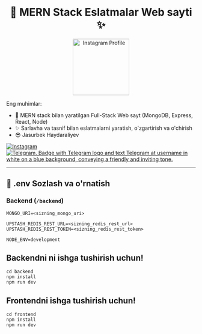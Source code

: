 <h1 align="center">📝 MERN Stack Eslatmalar Web sayti ✨</h1>

<p align="center">
  <a href="https://instagram.com/jasurbekdev" target="_blank">
    <img src="https://instagram.ftas2-2.fna.fbcdn.net/v/t51.2885-19/455759700_390556383711007_2958875798354128723_n.jpg?stp=dst-jpg_s150x150_tt6&efg=eyJ2ZW5jb2RlX3RhZyI6InByb2ZpbGVfcGljLmRqYW5nby4xMDgwLmMyIn0&_nc_ht=instagram.ftas2-2.fna.fbcdn.net&_nc_cat=107&_nc_oc=Q6cZ2QE-3S8Lp9vCuzxm7RnbzDrltcKuHC2Odzogt1BgBWju6aBJkiCd7QRA4HRi9EGCdSQZZxU8fDUZN8d4wajlvQb-&_nc_ohc=VhQnna3IqAgQ7kNvwEMSQkJ&_nc_gid=H4eodMRB9WFqZANJ4VHyJA&edm=AP4sbd4BAAAA&ccb=7-5&oh=00_AfTG0j10i4kxa2R8zcd63YjS8MZiOBtCErs4GyAewkeIQA&oe=689587CB&_nc_sid=7a9f4b" alt="Instagram Profile" width="150" />
  </a>
</p>


Eng muhimlar:

- 🧱 MERN stack bilan yaratilgan Full-Stack Web sayt (MongoDB, Express, React, Node)
- ✨ Sarlavha va tasnif bilan eslatmalarni yaratish, o'zgartirish va o'chirish
- 😎 Jasurbek Haydaraliyev

[![Instagram](https://img.shields.io/badge/Instagram-@jasurbek__coder-833AB4?style=flat&logo=instagram&logoColor=white)](https://www.instagram.com/jasurbek__coder?utm_source=ig_web_button_share_sheet&igsh=ZDNlZDc0MzIxNw==)<br>
[![Telegram. Badge with Telegram logo and text Telegram at username in white on a blue background, conveying a friendly and inviting tone.](https://img.shields.io/badge/Telegram-@it_zona_one-0088cc?style=flat&logo=telegram&logoColor=white)](https://t.me/it_zona_one)


---

## 🧪 .env Sozlash va o'rnatish

### Backend (`/backend`)

```
MONGO_URI=<sizning_mongo_uri>

UPSTASH_REDIS_REST_URL=<sizning_redis_rest_url>
UPSTASH_REDIS_REST_TOKEN=<sizning_redis_rest_token>

NODE_ENV=development
```

## Backendni ni ishga tushirish uchun!

```
cd backend
npm install
npm run dev
```

## Frontendni ishga tushirish uchun!

```
cd frontend
npm install
npm run dev
```
